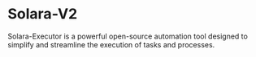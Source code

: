 # Solara-V2
Solara-Executor is a powerful open-source automation tool designed to simplify and streamline the execution of tasks and processes.
